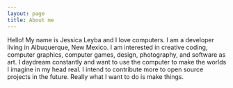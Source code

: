 ```yaml
---
layout: page
title: About me
---
```


Hello! My name is Jessica Leyba and I love computers. I am a developer living in Albuquerque, New Mexico. I am interested in creative coding, computer graphics, computer games, design, photography, and software as art. I daydream constantly and want to use the computer to make the worlds I imagine in my head real. I intend to contribute more to open source projects in the future. Really what I want to do is make things. 

